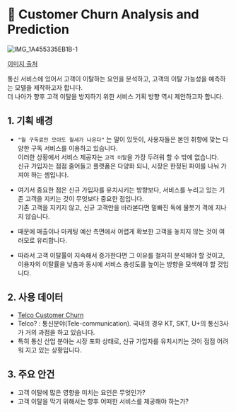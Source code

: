 # 🛒 Customer Churn Analysis and Prediction
![IMG_1A455335EB1B-1](https://user-images.githubusercontent.com/75603262/129148439-3aeb4696-9889-40de-b776-6dcfef3d3c2b.jpeg)

[이미지 출처](https://deepnote.com/@deepnote/Customer-churn-prediction-X72VJtv7S-C-KbrWOJ7SSA)

통신 서비스에 있어서 고객이 이탈하는 요인을 분석하고, 고객의 이탈 가능성을 예측하는 모델을 제작하고자 합니다.  
더 나아가 향후 고객 이탈을 방지하기 위한 서비스 기획 방향 역시 제안하고자 합니다.

## 1. 기획 배경
- `"월 구독료만 모아도 월세가 나온다"` 는 말이 있듯이, 사용자들은 본인 취향에 맞는 다양한 구독 서비스를 이용하고 있습니다.  
    이러한 상황에서 서비스 제공자는 `고객 이탈`을 가장 두려워 할 수 밖에 없습니다.  
    신규 가입자는 점점 줄어들고 플랫폼은 다양화 되니, 시장은 한정된 파이를 나눠 가져야 하는 셈입니다.

- 여기서 중요한 점은 신규 가입자를 유치시키는 방향보다, 서비스를 누리고 있는 기존 고객을 지키는 것이 무엇보다 중요한 점입니다.  
    기존 고객을 지키지 않고, 신규 고객만을 바라본다면 밑빠진 독에 물붓기 격에 지나지 않습니다.
- 때문에 매출이나 마케팅 예산 측면에서 어렵게 확보한 고객을 놓치지 않는 것이 여러모로 유리합니다.
- 따라서 고객 이탈률이 지속해서 증가한다면 그 이유를 철저히 분석해야 할 것이고,  
    이용자의 이탈률을 낮춤과 동시에 서비스 충성도를 높이는 방향을 모색해야 할 것입니다.

## 2. 사용 데이터
- [Telco Customer Churn](https://www.kaggle.com/blastchar/telco-customer-churn)
- Telco? : 통신분야(Tele-communication). 국내의 경우 KT, SKT, U+의 통신3사가 거의 과점을 하고 있습니다.
- 특히 통신 산업 분야는 시장 포화 상태로, 신규 가입자를 유치시키는 것이 점점 어려워 지고 있는 상황입니다.
    
## 3. 주요 안건
- 고객 이탈에 많은 영향을 미치는 요인은 무엇인가?
- 고객 이탈을 막기 위해서는 향후 어떠한 서비스를 제공해야 하는가?
